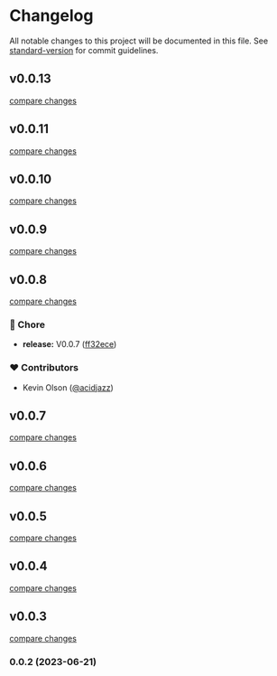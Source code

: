# Changelog

All notable changes to this project will be documented in this file. See [standard-version](https://github.com/conventional-changelog/standard-version) for commit guidelines.

## v0.0.13

[compare changes](https://github.com/fumeapp/unoui/compare/v0.0.12...v0.0.13)

## v0.0.11

[compare changes](https://github.com/fumeapp/unoui/compare/v0.0.10...v0.0.11)

## v0.0.10

[compare changes](https://github.com/fumeapp/unoui/compare/v0.0.9...v0.0.10)

## v0.0.9

[compare changes](https://github.com/fumeapp/unoui/compare/v0.0.8...v0.0.9)

## v0.0.8

[compare changes](https://github.com/fumeapp/unoui/compare/v0.0.7...v0.0.8)


### 🏡 Chore

  - **release:** V0.0.7 ([ff32ece](https://github.com/fumeapp/unoui/commit/ff32ece))

### ❤️  Contributors

- Kevin Olson ([@acidjazz](http://github.com/acidjazz))

## v0.0.7

[compare changes](https://github.com/fumeapp/unoui/compare/v0.0.6...v0.0.7)

## v0.0.6

[compare changes](https://github.com/fumeapp/unoui/compare/v0.0.5...v0.0.6)

## v0.0.5

[compare changes](https://github.com/fumeapp/unoui/compare/v0.0.4...v0.0.5)

## v0.0.4

[compare changes](https://github.com/fumeapp/unoui/compare/v0.0.3...v0.0.4)

## v0.0.3

[compare changes](https://github.com/fumeapp/unoui/compare/v0.0.2...v0.0.3)

### 0.0.2 (2023-06-21)
